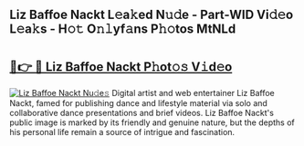 ## Liz Baffoe Nackt L𝚎a𝚔ed N𝚞𝚍e - Part-WID Vi𝚍𝚎o L𝚎a𝚔s - H𝚘𝚝 O𝚗𝚕yf𝚊ns P𝚑𝚘tos MtNLd

# <h2><a href="http://kfekn9i.oniu.top/?m=Liz+Baffoe+Nackt">🔗👉 🔴 Liz Baffoe Nackt P𝚑ot𝚘𝚜 V𝚒d𝚎o</a></h2>

[![Liz Baffoe Nackt Nu𝚍e𝚜](https://i.imgur.com/0qMVB7G.gif)](http://kfekn9i.oniu.top/?m=Liz+Baffoe+Nackt)
Digital artist and web entertainer Liz Baffoe Nackt, famed for publishing dance and lifestyle material via solo and collaborative dance presentations and brief videos. Liz Baffoe Nackt's public image is marked by its friendly and genuine nature, but the depths of his personal life remain a source of intrigue and fascination.  
